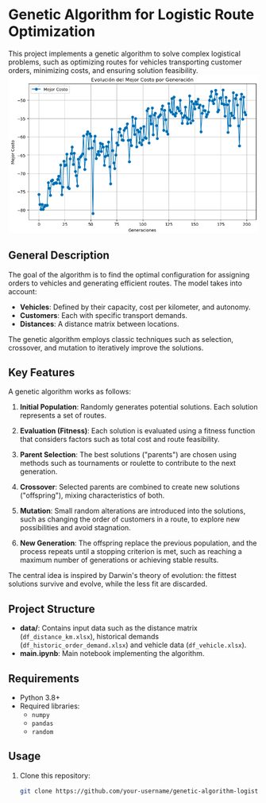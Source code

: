# Genetic Algorithm for Logistic Route Optimization

This project implements a genetic algorithm to solve complex logistical problems, such as optimizing routes for vehicles transporting customer orders, minimizing costs, and ensuring solution feasibility.
![Cost Evolution Per Generation](./graph.png)

## General Description

The goal of the algorithm is to find the optimal configuration for assigning orders to vehicles and generating efficient routes. The model takes into account:

- **Vehicles**: Defined by their capacity, cost per kilometer, and autonomy.
- **Customers**: Each with specific transport demands.
- **Distances**: A distance matrix between locations.

The genetic algorithm employs classic techniques such as selection, crossover, and mutation to iteratively improve the solutions.

## Key Features

A genetic algorithm works as follows:

1. **Initial Population**: Randomly generates potential solutions. Each solution represents a set of routes.

2. **Evaluation (Fitness)**: Each solution is evaluated using a fitness function that considers factors such as total cost and route feasibility.

3. **Parent Selection**: The best solutions ("parents") are chosen using methods such as tournaments or roulette to contribute to the next generation.

4. **Crossover**: Selected parents are combined to create new solutions ("offspring"), mixing characteristics of both.

5. **Mutation**: Small random alterations are introduced into the solutions, such as changing the order of customers in a route, to explore new possibilities and avoid stagnation.

6. **New Generation**: The offspring replace the previous population, and the process repeats until a stopping criterion is met, such as reaching a maximum number of generations or achieving stable results.

The central idea is inspired by Darwin's theory of evolution: the fittest solutions survive and evolve, while the less fit are discarded.

## Project Structure

- **data/**: Contains input data such as the distance matrix (`df_distance_km.xlsx`), historical demands (`df_historic_order_demand.xlsx`) and vehicle data (`df_vehicle.xlsx`).
- **main.ipynb**: Main notebook implementing the algorithm.

## Requirements

- Python 3.8+
- Required libraries:
  - `numpy`
  - `pandas`
  - `random`

## Usage

1. Clone this repository:
   ```bash
   git clone https://github.com/your-username/genetic-algorithm-logistics.git
